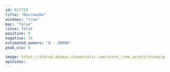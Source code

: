 ```yaml
---
id: 617750
title: "Neurowake"
windows: "true"
mac: "false"
linux: false
positive: 9
negative: 10
estimated_owners: "0 - 20000"
peak_ccu: 0

image: https://shared.akamai.steamstatic.com/store_item_assets/steam/apps/617750/header.jpg?t=1502969108
opinions:
---
```

